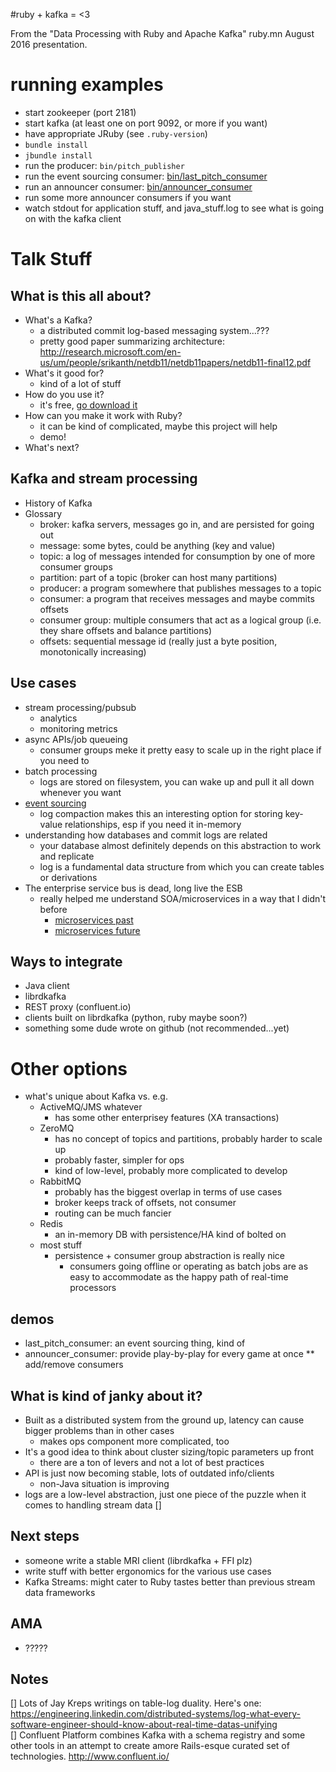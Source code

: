 #ruby + kafka = <3

From the "Data Processing with Ruby and Apache Kafka" ruby.mn August 2016 presentation.

# running examples
* start zookeeper (port 2181)
* start kafka (at least one on port 9092, or more if you want)
* have appropriate JRuby (see `.ruby-version`)
* `bundle install`
* `jbundle install`
* run the producer: `bin/pitch_publisher`
* run the event sourcing consumer:  [bin/last_pitch_consumer](bin/last_pitch_consumer)
* run an announcer consumer: [bin/announcer_consumer](bin/announcer_consumer)
* run some more announcer consumers if you want
* watch stdout for application stuff, and java_stuff.log to see what is going on with the kafka client

# Talk Stuff

## What is this all about?
* What's a Kafka?
    * a distributed commit log-based messaging system...???
    * pretty good paper summarizing architecture: http://research.microsoft.com/en-us/um/people/srikanth/netdb11/netdb11papers/netdb11-final12.pdf
* What's it good for?
    * kind of a lot of stuff
* How do you use it?
    * it's free, [go download it](https://kafka.apache.org/)
* How can you make it work with Ruby?
    * it can be kind of complicated, maybe this project will help
    * demo!
* What's next?

## Kafka and stream processing
* History of Kafka
* Glossary
    * broker: kafka servers, messages go in, and are persisted for going out
    * message: some bytes, could be anything (key and value)
    * topic: a log of messages intended for consumption by one of more consumer groups
    * partition: part of a topic (broker can host many partitions)
    * producer: a program somewhere that publishes messages to a topic
    * consumer: a program that receives messages and maybe commits offsets
    * consumer group: multiple consumers that act as a logical group (i.e. they share offsets and balance partitions)
    * offsets: sequential message id (really just a byte position, monotonically increasing) 
    
## Use cases
* stream processing/pubsub
    * analytics
    * monitoring metrics
* async APIs/job queueing
    * consumer groups meke it pretty easy to scale up in the right place if you need to
* batch processing
    * logs are stored on filesystem, you can wake up and pull it all down whenever you want
* [event sourcing](http://www.martinfowler.com/eaaDev/EventSourcing.html)
    * log compaction makes this an interesting option for storing key-value relationships, esp if you need it in-memory
* understanding how databases and commit logs are related
    * your database almost definitely depends on this abstraction to work and replicate
    * log is a fundamental data structure from which you can create tables or derivations
* The enterprise service bus is dead, long live the ESB
    * really helped me understand SOA/microservices in a way that I didn't before
        * [microservices past](images/soa_fail.jpg)
        * [microservices future](images/soa_win.jpg)
## Ways to integrate
* Java client
* librdkafka
* REST proxy (confluent.io)
* clients built on librdkafka (python, ruby maybe soon?)
* something some dude wrote on github (not recommended...yet)
    
# Other options    
* what's unique about Kafka vs. e.g.
    * ActiveMQ/JMS whatever
        * has some other enterprisey features (XA transactions)
    * ZeroMQ
        * has no concept of topics and partitions, probably harder to scale up
        * probably faster, simpler for ops
        * kind of low-level, probably more complicated to develop
    * RabbitMQ
        * probably has the biggest overlap in terms of use cases
        * broker keeps track of offsets, not consumer
        * routing can be much fancier
    * Redis
        * an in-memory DB with persistence/HA kind of bolted on
    * most stuff
        * persistence + consumer group abstraction is really nice
            * consumers going offline or operating as batch jobs are as easy to accommodate as the happy path of real-time processors 

## demos
* last_pitch_consumer: an event sourcing thing, kind of
* announcer_consumer: provide play-by-play for every game at once
** add/remove consumers

## What is kind of janky about it?
* Built as a distributed system from the ground up, latency can cause bigger problems than in other cases
    * makes ops component more complicated, too
* It's a good idea to think about cluster sizing/topic parameters up front
    * there are a ton of levers and not a lot of best practices
* API is just now becoming stable, lots of outdated info/clients
    * non-Java situation is improving
* logs are a low-level abstraction, just one piece of the puzzle when it comes to handling stream data []

## Next steps
* someone write a stable MRI client (librdkafka + FFI plz)
* write stuff with better ergonomics for the various use cases
* Kafka Streams: might cater to Ruby tastes better than previous stream data frameworks

## AMA
* ?????

## Notes
[] Lots of Jay Kreps writings on table-log duality. Here's one: https://engineering.linkedin.com/distributed-systems/log-what-every-software-engineer-should-know-about-real-time-datas-unifying  
[] Confluent Platform combines Kafka with a schema registry and some other tools in an attempt to create amore Rails-esque curated set of technologies. http://www.confluent.io/